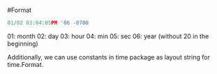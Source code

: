 #Format

```go
01/02 03:04:05PM '06 -0700
```
01: month
02: day
03: hour
04: min
05: sec
06: year (without 20 in the beginning)

Additionally, we can use constants in time package as layout string for time.Format.
